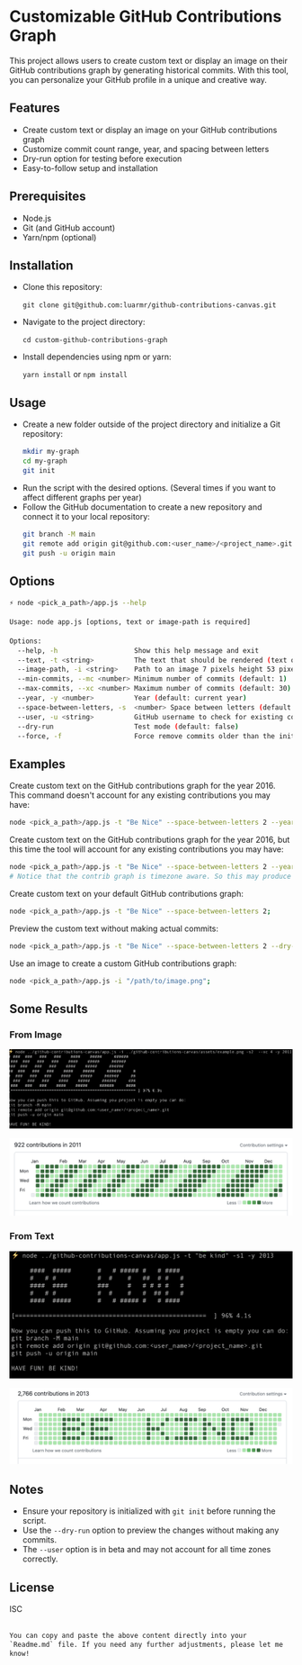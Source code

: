 # Customizable GitHub Contributions Graph

This project allows users to create custom text or display an image on their GitHub contributions graph by generating historical commits. With this tool, you can personalize your GitHub profile in a unique and creative way.

## Features
- Create custom text or display an image on your GitHub contributions graph
- Customize commit count range, year, and spacing between letters
- Dry-run option for testing before execution
- Easy-to-follow setup and installation

## Prerequisites
- Node.js
- Git (and GitHub account)
- Yarn/npm (optional)

## Installation

- Clone this repository:

   `git clone git@github.com:luarmr/github-contributions-canvas.git`

- Navigate to the project directory:

   `cd custom-github-contributions-graph`

- Install dependencies using npm or yarn:

   `yarn install` or `npm install`

## Usage
- Create a new folder outside of the project directory and initialize a Git repository:
  ```sh
  mkdir my-graph
  cd my-graph
  git init
  ```
- Run the script with the desired options. (Several times if you want to affect different graphs per year)
- Follow the GitHub documentation to create a new repository and connect it to your local repository:
  ```sh
  git branch -M main
  git remote add origin git@github.com:<user_name>/<project_name>.git
  git push -u origin main
  ```

## Options
```sh
⚡ node <pick_a_path>/app.js --help

Usage: node app.js [options, text or image-path is required]

Options:
  --help, -h                   Show this help message and exit
  --text, -t <string>          The text that should be rendered (text or image-path is required)
  --image-path, -i <string>    Path to an image 7 pixels height 53 pixels width (text or image-path is required)
  --min-commits, --mc <number> Minimum number of commits (default: 1)
  --max-commits, --xc <number> Maximum number of commits (default: 30)
  --year, -y <number>          Year (default: current year)
  --space-between-letters, -s  <number> Space between letters (default: 1, valid: 0-7)
  --user, -u <string>          GitHub username to check for existing contributions (in beta)
  --dry-run                    Test mode (default: false)
  --force, -f                  Force remove commits older than the initial date
```

## Examples

Create custom text on the GitHub contributions graph for the year 2016. This command doesn't account for any existing contributions you may have:
```sh
node <pick_a_path>/app.js -t "Be Nice" --space-between-letters 2 --year 2016;
```

Create custom text on the GitHub contributions graph for the year 2016, but this time the tool will account for any existing contributions you may have:
```sh
node <pick_a_path>/app.js -t "Be Nice" --space-between-letters 2 --year 2016 --user luarmr;
# Notice that the contrib graph is timezone aware. So this may produce unexpected results. 
```

Create custom text on your default GitHub contributions graph:
```sh
node <pick_a_path>/app.js -t "Be Nice" --space-between-letters 2;
```

Preview the custom text without making actual commits:
```sh
node <pick_a_path>/app.js -t "Be Nice" --space-between-letters 2 --dry-run;
```

Use an image to create a custom GitHub contributions graph:
```sh
node <pick_a_path>/app.js -i "/path/to/image.png";
```

## Some Results

### From Image
![Console execution of: node ../github-contributions-canvas/app.js -i ../github-contributions-canvas/assets/example.png -s2  --xc 4 -y 2011](https://github.com/luarmr/github-contributions-canvas/blob/main/assets/console_from_image.png?raw=true)

![Result of the execution with image](https://github.com/luarmr/github-contributions-canvas/blob/main/assets/github_from_image.png?raw=true)

### From Text
![Console execution of: node ../github-contributions-canvas/app.js -t "be kind" -s1 -y 2013](https://github.com/luarmr/github-contributions-canvas/blob/main/assets/console_from_text_be_kind.png?raw=true)

![Result of the execution from text](https://github.com/luarmr/github-contributions-canvas/blob/main/assets/github_from_text_be_kind.png?raw=true)

## Notes
- Ensure your repository is initialized with `git init` before running the script.
- Use the `--dry-run` option to preview the changes without making any commits.
- The `--user` option is in beta and may not account for all time zones correctly.

## License
ISC
```

You can copy and paste the above content directly into your `Readme.md` file. If you need any further adjustments, please let me know!